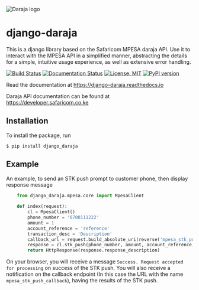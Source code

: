 ![Daraja logo](https://developer.safaricom.co.ke/sites/all/themes/apigee_responsive_custom/logo.png "Daraja logo")

# django-daraja

This is a django library based on the Safaricom MPESA daraja API. Use it to interact with the MPESA API in a simplified manner, abstracting the details for a simple, intuitive usage experience, as well as extensive error handling.

[![Build Status](https://travis-ci.org/martinmogusu/django-daraja.svg?branch=master)](https://travis-ci.org/martinmogusu/django-daraja)
[![Documentation Status](https://readthedocs.org/projects/django-daraja/badge/?version=latest)](https://django-daraja.readthedocs.io/en/latest/?badge=latest)
[![License: MIT](https://img.shields.io/badge/License-MIT-yellow.svg)](https://opensource.org/licenses/MIT)
[![PyPI version](https://badge.fury.io/py/django-daraja.svg)](https://badge.fury.io/py/django-daraja)


Read the documentation at https://django-daraja.readthedocs.io

Daraja API documentation can be found at https://developer.safaricom.co.ke

## Installation

To install the package, run

```
$ pip install django_daraja
```

## Example

An example, to send an STK push prompt to customer phone, then display response message

```python
    from django_daraja.mpesa.core import MpesaClient
    
    def index(request):
        cl = MpesaClient()
        phone_number = '0700111222'
        amount = 1
        account_reference = 'reference'
        transaction_desc = 'Description'
        callback_url = request.build_absolute_uri(reverse('mpesa_stk_push_callback'))
        response = cl.stk_push(phone_number, amount, account_reference, transaction_desc, callback_url)
        return HttpResponse(response.response_description)
```

On your browser, you will receive a message `Success. Request accepted for processing` on success of the STK push. You will also receive a notification on the callback endpoint (In this case the URL with the name `mpesa_stk_push_callback`), having the results of the STK push.